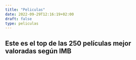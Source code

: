 ```yaml
---
title: "Peliculas"
date: 2022-09-29T12:16:19+02:00
draft: false
type: peliculas
---
```


## Este es el top de las 250 películas mejor valoradas según IMB

